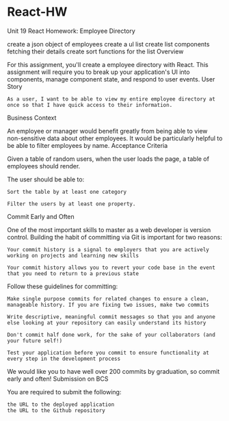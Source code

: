 # React-HW

Unit 19 React Homework: Employee Directory

create a json object of employees create a ul list create list components fetching their details create sort functions for the list
Overview

For this assignment, you'll create a employee directory with React. This assignment will require you to break up your application's UI into components, manage component state, and respond to user events.
User Story

    As a user, I want to be able to view my entire employee directory at once so that I have quick access to their information.

Business Context

An employee or manager would benefit greatly from being able to view non-sensitive data about other employees. It would be particularly helpful to be able to filter employees by name.
Acceptance Criteria

Given a table of random users, when the user loads the page, a table of employees should render.

The user should be able to:

    Sort the table by at least one category

    Filter the users by at least one property.

Commit Early and Often

One of the most important skills to master as a web developer is version control. Building the habit of committing via Git is important for two reasons:

    Your commit history is a signal to employers that you are actively working on projects and learning new skills

    Your commit history allows you to revert your code base in the event that you need to return to a previous state

Follow these guidelines for committing:

    Make single purpose commits for related changes to ensure a clean, manageable history. If you are fixing two issues, make two commits

    Write descriptive, meaningful commit messages so that you and anyone else looking at your repository can easily understand its history

    Don't commit half done work, for the sake of your collaborators (and your future self!)

    Test your application before you commit to ensure functionality at every step in the development process

We would like you to have well over 200 commits by graduation, so commit early and often!
Submission on BCS

You are required to submit the following:

    the URL to the deployed application
    the URL to the Github repository
